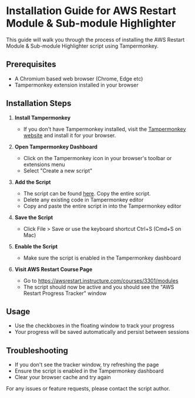 # Installation Guide for AWS Restart Module & Sub-module Highlighter

This guide will walk you through the process of installing the AWS Restart Module & Sub-module Highlighter script using Tampermonkey.

## Prerequisites

- A Chromium based web browser (Chrome, Edge etc)
- Tampermonkey extension installed in your browser

## Installation Steps

1. **Install Tampermonkey**

   - If you don't have Tampermonkey installed, visit the [Tampermonkey website](https://www.tampermonkey.net/) and install it for your browser.

2. **Open Tampermonkey Dashboard**

   - Click on the Tampermonkey icon in your browser's toolbar or extensions menu
   - Select "Create a new script"

3. **Add the Script**

   - The script can be found [here](). Copy the entire script.
   - Delete any existing code in Tampermonkey editor
   - Copy and paste the entire script in into the Tampermonkey editor

4. **Save the Script**

   - Click File > Save or use the keyboard shortcut Ctrl+S (Cmd+S on Mac)

5. **Enable the Script**

   - Make sure the script is enabled in the Tampermonkey dashboard

6. **Visit AWS Restart Course Page**
   - Go to https://awsrestart.instructure.com/courses/3301/modules
   - The script should now be active and you should see the "AWS Restart Progress Tracker" window

## Usage

- Use the checkboxes in the floating window to track your progress
- Your progress will be saved automatically and persist between sessions

## Troubleshooting

- If you don't see the tracker window, try refreshing the page
- Ensure the script is enabled in the Tampermonkey dashboard
- Clear your browser cache and try again

For any issues or feature requests, please contact the script author.
